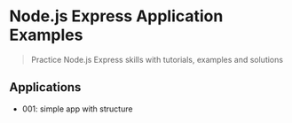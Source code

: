 # Node.js Express Application Examples
> Practice Node.js Express skills with tutorials, examples and solutions

## Applications
- 001: simple app with structure